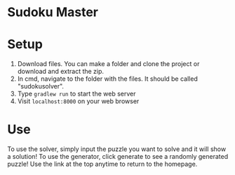 # Sudoku Master
# Setup
1) Download files. You can make a folder and clone the project or download and extract the zip. 
2) In cmd, navigate to the folder with the files. It should be called "sudokusolver".
3) Type `gradlew run` to start the web server
4) Visit `localhost:8000` on your web browser
# Use
To use the solver, simply input the puzzle you want to solve and it will show a solution!
To use the generator, click generate to see a randomly generated puzzle!
Use the link at the top anytime to return to the homepage. 


